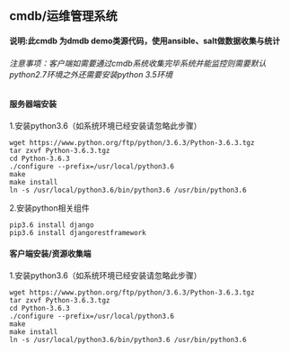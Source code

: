 ## cmdb/运维管理系统

#### 说明:此cmdb 为dmdb demo类源代码，使用ansible、salt做数据收集与统计
###### 注意事项：客户端如需要通过cmdb系统收集完毕系统并能监控则需要默认python2.7环境之外还需要安装python 3.5环境
#### 服务器端安装

1.安装python3.6（如系统环境已经安装请忽略此步骤）
```textmate
wget https://www.python.org/ftp/python/3.6.3/Python-3.6.3.tgz
tar zxvf Python-3.6.3.tgz
cd Python-3.6.3
./configure --prefix=/usr/local/python3.6
make
make install
ln -s /usr/local/python3.6/bin/python3.6 /usr/bin/python3.6
```
2.安装python相关组件
```textmate
pip3.6 install django
pip3.6 install djangorestframework
```


#### 客户端安装/资源收集端
1.安装python3.6（如系统环境已经安装请忽略此步骤）
```textmate
wget https://www.python.org/ftp/python/3.6.3/Python-3.6.3.tgz
tar zxvf Python-3.6.3.tgz
cd Python-3.6.3
./configure --prefix=/usr/local/python3.6
make
make install
ln -s /usr/local/python3.6/bin/python3.6 /usr/bin/python3.6
```

